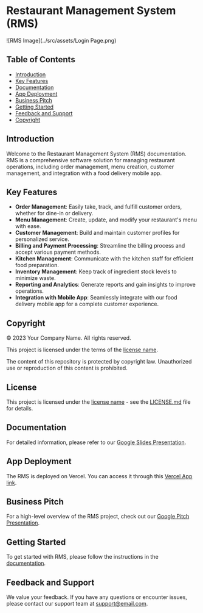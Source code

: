 # Restaurant Management System (RMS)

![RMS Image](../src/assets/Login Page.png) 

## Table of Contents
- [Introduction](#introduction)
- [Key Features](#key-features)
- [Documentation](#documentation)
- [App Deployment](#app-deployment)
- [Business Pitch](#business-pitch)
- [Getting Started](#getting-started)
- [Feedback and Support](#feedback-and-support)
- [Copyright](#copyright)

## Introduction

Welcome to the Restaurant Management System (RMS) documentation. RMS is a comprehensive software solution for managing restaurant operations, including order management, menu creation, customer management, and integration with a food delivery mobile app.

## Key Features

- **Order Management**: Easily take, track, and fulfill customer orders, whether for dine-in or delivery.
- **Menu Management**: Create, update, and modify your restaurant's menu with ease.
- **Customer Management**: Build and maintain customer profiles for personalized service.
- **Billing and Payment Processing**: Streamline the billing process and accept various payment methods.
- **Kitchen Management**: Communicate with the kitchen staff for efficient food preparation.
- **Inventory Management**: Keep track of ingredient stock levels to minimize waste.
- **Reporting and Analytics**: Generate reports and gain insights to improve operations.
- **Integration with Mobile App**: Seamlessly integrate with our food delivery mobile app for a complete customer experience.

## Copyright

© 2023 Your Company Name. All rights reserved.

This project is licensed under the terms of the [license name](LICENSE.md).

The content of this repository is protected by copyright law. Unauthorized use or reproduction of this content is prohibited.

## License

This project is licensed under the [license name](LICENSE.md) - see the [LICENSE.md](LICENSE.md) file for details.

## Documentation

For detailed information, please refer to our [Google Slides Presentation](https://eu.docworkspace.com/d/sICSpqdPCAeykgakG).

## App Deployment

The RMS is deployed on Vercel. You can access it through this [Vercel App link](https://restaurant-system-management.vercel.app/).

## Business Pitch

For a high-level overview of the RMS project, check out our [Google Pitch Presentation](https://drive.google.com/file/d/1nCfdGlX_eTzgoTRqwMjMXaOm0CEsLe2m/view?usp=sharing).

## Getting Started

To get started with RMS, please follow the instructions in the [documentation](insert_documentation_link_here).

## Feedback and Support

We value your feedback. If you have any questions or encounter issues, please contact our support team at [support@email.com](mailto:support@email.com).
